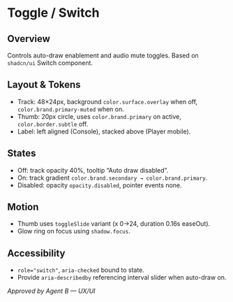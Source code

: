 # Toggle / Switch

## Overview
Controls auto-draw enablement and audio mute toggles. Based on `shadcn/ui` Switch component.

## Layout & Tokens
- Track: 48×24px, background `color.surface.overlay` when off, `color.brand.primary-muted` when on.
- Thumb: 20px circle, uses `color.brand.primary` on active, `color.border.subtle` off.
- Label: left aligned (Console), stacked above (Player mobile).

## States
- Off: track opacity 40%, tooltip “Auto draw disabled”.
- On: track gradient `color.brand.secondary → color.brand.primary`.
- Disabled: opacity `opacity.disabled`, pointer events none.

## Motion
- Thumb uses `toggleSlide` variant (x 0→24, duration 0.16s easeOut).
- Glow ring on focus using `shadow.focus`.

## Accessibility
- `role="switch"`, `aria-checked` bound to state.
- Provide `aria-describedby` referencing interval slider when auto-draw on.

_Approved by Agent B — UX/UI_
